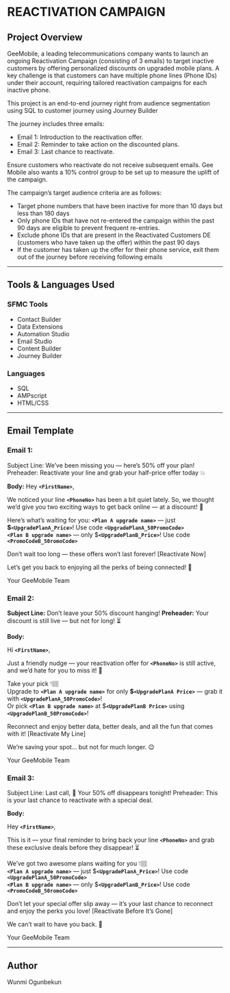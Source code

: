 # REACTIVATION CAMPAIGN

## Project Overview

GeeMobile, a leading telecommunications company wants to launch an ongoing Reactivation Campaign (consisting of 3 emails) to target inactive customers by offering personalized discounts on upgraded mobile plans. A key challenge is that customers can have multiple phone lines (Phone IDs) under their account, requiring tailored reactivation campaigns for each inactive phone.

This project is an end-to-end journey right from audience segmentation using SQL to customer journey using Journey Builder

The journey includes three emails:
- Email 1: Introduction to the reactivation offer.
- Email 2: Reminder to take action on the discounted plans.
- Email 3: Last chance to reactivate.

Ensure customers who reactivate do not receive subsequent emails.
Gee Mobile also wants a 10% control group to be set up to measure the uplift of the campaign.

The campaign’s target audience criteria are as follows:

- Target phone numbers that have been inactive for more than 10 days but less than 180 days
- Only phone IDs that have not re-entered the campaign within the past 90 days are eligible to prevent frequent re-entries.
- Exclude phone IDs that are present in the Reactivated Customers DE (customers who have taken up the offer) within the past 90 days
- If the customer has taken up the offer for their phone service, exit them out of the journey before receiving following emails

---

## Tools & Languages Used

### SFMC Tools
- Contact Builder  
- Data Extensions  
- Automation Studio   
- Email Studio  
- Content Builder  
- Journey Builder   


### Languages
- SQL  
- AMPscript   
- HTML/CSS  

---

## Email Template

### Email 1: 
Subject Line: We’ve been missing you — here’s 50% off your plan!
Preheader: Reactivate your line and grab your half-price offer today 💥

**Body:**
Hey **`<FirstName>`**,  

We noticed your line **`<PhoneNo>`** has been a bit quiet lately. So, we thought we’d give you two exciting ways to get back online — at a discount! 🎉  

Here’s what’s waiting for you: 
**`<Plan A upgrade name>`** — just **$`<UpgradePlanA_Price>`**! Use code **`<UpgradePlanA_50PromoCode>`**  
**`<Plan B upgrade name>`** — only $**`<UpgradePlanB_Price>`**! Use code **`<PromoCodeB_50romoCode>`** 

Don’t wait too long — these offers won’t last forever!
[Reactivate Now]

Let’s get you back to enjoying all the perks of being connected! 💙

Your GeeMobile Team

### Email 2: 

**Subject Line:** Don’t leave your 50% discount hanging!
**Preheader:** Your discount is still live — but not for long! ⏳

**Body:**

Hi **`<FirstName>`**,  

Just a friendly nudge — your reactivation offer for **`<PhoneNo>`** is still active, and we’d hate for you to miss it! 💌 

Take your pick 👇🏽  
Upgrade to **`<Plan A upgrade name>`** for only **$`<UpgradePlanA Price>`** — grab it with **`<UpgradePlanA_50PromoCode>`**!  
Or pick **`<Plan B upgrade name>`** at $**`<UpgradePlanB Price>`** using **`<UpgradePlanB_50PromoCode>`**!

Reconnect and enjoy better data, better deals, and all the fun that comes with it!
[Reactivate My Line]

We’re saving your spot… but not for much longer. 😉

Your GeeMobile Team

### Email 3:

Subject Line: Last call, 🚨 Your 50% off disappears tonight!
Preheader: This is your last chance to reactivate with a special deal.

**Body:**

Hey **`<FirstName>`**,  

This is it — your final reminder to bring back your line **`<PhoneNo>`** and grab these exclusive deals before they disappear! ⏳  

We’ve got two awesome plans waiting for you 👇🏽  
**`<Plan A upgrade name>`** — just $**`<UpgradePlanA_Price>`**! Use code **`<UpgradePlanA_50PromoCode>`**   
**`<Plan B upgrade name>`** — only $**`<UpgradePlanB_Price>`**! Use code **`<PromoCodeB_50romoCode>`**

Don’t let your special offer slip away — it’s your last chance to reconnect and enjoy the perks you love!
[Reactivate Before It’s Gone]

We can’t wait to have you back. 💙

Your GeeMobile Team

---

## Author
Wunmi Ogunbekun







